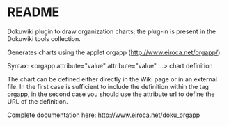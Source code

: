 README
======
Dokuwiki plugin to draw organization charts; the plug-in is present in the Dokuwiki tools collection.

Generates charts using the applet orgapp (http://www.eiroca.net/orgapp/).

Syntax:
<orgapp attribute="value" attribute="value" ...>
 chart definition
</orgapp>

The chart can be defined either directly in the Wiki page or in an external file. In the first case is sufficient to include the definition within the tag orgapp, in the second case you should use the attribute url to define the URL of the definition.

Complete documentation here: http://www.eiroca.net/doku_orgapp